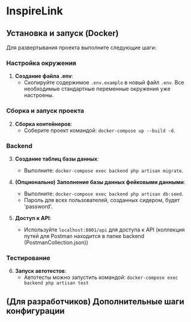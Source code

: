 # InspireLink

## Установка и запуск (Docker)

Для развертывания проекта выполните следующие шаги:

### Настройка окружения

1. **Создание файла .env**:
    - Скопируйте содержимое `.env.example` в новый файл `.env`. Все необходимые стандартные переменные окружения уже настроены.

### Сборка и запуск проекта

2. **Сборка контейнеров**:
    - Соберите проект командой: `docker-compose up --build -d`.

### Backend

3. **Создание таблиц базы данных**:

    - Выполните: `docker-compose exec backend php artisan migrate`.

4. **(Опционально) Заполнение базы данных фейковыми данными**:

    - Выполните: `docker-compose exec backend php artisan db:seed`.
    - Пароль для всех пользователей, созданных сидером, будет 'password'.

5. **Доступ к API**:
    - Используйте `localhost:8001/api` для доступа к API (коллекция путей для Postman находится в папке backend (PostmanCollection.json))

### Тестирование

6. **Запуск автотестов**:
    - Автотесты можно запустить командой: `docker-compose exec backend php artisan test`

## (Для разработчиков) Дополнительные шаги конфигурации
